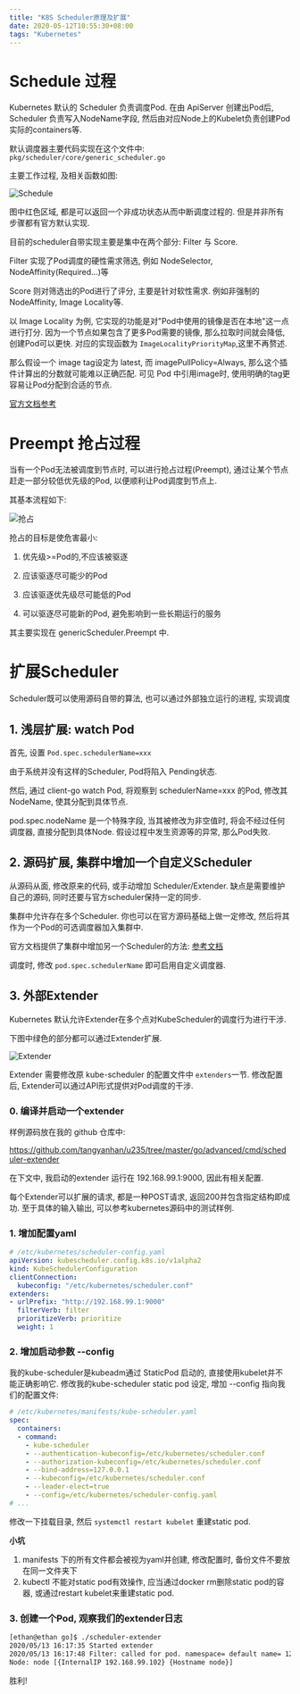 ```yaml
---
title: "K8S Scheduler原理及扩展"
date: 2020-05-12T10:55:30+08:00
tags: "Kubernetes"
---
```


# Schedule 过程

Kubernetes 默认的 Scheduler 负责调度Pod. 在由 ApiServer 创建出Pod后, Scheduler 负责写入NodeName字段, 然后由对应Node上的Kubelet负责创建Pod实际的containers等.

默认调度器主要代码实现在这个文件中: ```pkg/scheduler/core/generic_scheduler.go```

主要工作过程, 及相关函数如图:

![Schedule](/images/post/k8s-scheduler.png)

图中红色区域, 都是可以返回一个非成功状态从而中断调度过程的. 但是并非所有步骤都有官方默认实现.

目前的scheduler自带实现主要是集中在两个部分: Filter 与 Score. 

Filter 实现了Pod调度的硬性需求筛选, 例如 NodeSelector, NodeAffinity(Required...)等

Score 则对筛选出的Pod进行了评分, 主要是针对软性需求. 例如非强制的NodeAffinity, Image Locality等.

以 Image Locality 为例, 它实现的功能是对"Pod中使用的镜像是否在本地"这一点进行打分. 因为一个节点如果包含了更多Pod需要的镜像, 那么拉取时间就会降低, 创建Pod可以更快. 对应的实现函数为 ```ImageLocalityPriorityMap```,这里不再赘述.

那么假设一个 image tag设定为 latest, 而 imagePullPolicy=Always, 那么这个插件计算出的分数就可能难以正确匹配. 可见 Pod 中引用image时, 使用明确的tag更容易让Pod分配到合适的节点.

[官方文档参考](https://kubernetes.io/docs/concepts/scheduling-eviction/scheduling-framework/)

# Preempt 抢占过程

当有一个Pod无法被调度到节点时, 可以进行抢占过程(Preempt), 通过让某个节点赶走一部分较低优先级的Pod, 以便顺利让Pod调度到节点上.

其基本流程如下:

![抢占](/images/post/sched-preempt.png)

抢占的目标是使危害最小:

1. 优先级>=Pod的,不应该被驱逐

2. 应该驱逐尽可能少的Pod

3. 应该驱逐优先级尽可能低的Pod

4. 可以驱逐尽可能新的Pod, 避免影响到一些长期运行的服务

其主要实现在 genericScheduler.Preempt 中.

# 扩展Scheduler

Scheduler既可以使用源码自带的算法, 也可以通过外部独立运行的进程, 实现调度

## 1. 浅层扩展: watch Pod

首先, 设置 ```Pod.spec.schedulerName=xxx```

由于系统并没有这样的Scheduler, Pod将陷入 Pending状态.

然后, 通过 client-go watch Pod, 将观察到 schedulerName=xxx 的Pod, 修改其 NodeName, 使其分配到具体节点.

pod.spec.nodeName 是一个特殊字段, 当其被修改为非空值时, 将会不经过任何调度器, 直接分配到具体Node. 假设过程中发生资源等的异常, 那么Pod失败.

## 2. 源码扩展, 集群中增加一个自定义Scheduler

从源码从面, 修改原来的代码, 或手动增加 Scheduler/Extender. 缺点是需要维护自己的源码, 同时还要与官方scheduler保持一定的同步.

集群中允许存在多个Scheduler. 你也可以在官方源码基础上做一定修改, 然后将其作为一个Pod的可选调度器加入集群中.

官方文档提供了集群中增加另一个Scheduler的方法: [参考文档](https://kubernetes.io/docs/tasks/administer-cluster/configure-multiple-schedulers/#run-the-second-scheduler-in-the-cluster)

调度时, 修改 ```pod.spec.schedulerName``` 即可启用自定义调度器.

## 3. 外部Extender

Kubernetes 默认允许Extender在多个点对KubeScheduler的调度行为进行干涉.

下图中绿色的部分都可以通过Extender扩展.

![Extender](/images/post/scheduling-framework-extensions.png)

Extender 需要修改原 kube-scheduler 的配置文件中 ```extenders```一节. 修改配置后, Extender可以通过API形式提供对Pod调度的干涉.

### 0. 编译并启动一个extender

样例源码放在我的 github 仓库中: 

https://github.com/tangyanhan/u235/tree/master/go/advanced/cmd/scheduler-extender

在下文中, 我启动的extender 运行在 192.168.99.1:9000, 因此有相关配置.

每个Extender可以扩展的请求, 都是一种POST请求, 返回200并包含指定结构即成功. 至于具体的输入输出, 可以参考kubernetes源码中的测试样例.

### 1. 增加配置yaml

```yaml
# /etc/kubernetes/scheduler-config.yaml
apiVersion: kubescheduler.config.k8s.io/v1alpha2
kind: KubeSchedulerConfiguration
clientConnection:
  kubeconfig: "/etc/kubernetes/scheduler.conf"
extenders:
- urlPrefix: "http://192.168.99.1:9000"
  filterVerb: filter
  prioritizeVerb: prioritize
  weight: 1
```

### 2. 增加启动参数 --config

我的kube-scheduler是kubeadm通过 StaticPod 启动的, 直接使用kubelet并不能正确影响它. 修改我的kube-scheduler static pod 设定, 增加 --config 指向我们的配置文件:

```yaml
# /etc/kubernetes/manifests/kube-scheduler.yaml
spec:
  containers:
  - command:
    - kube-scheduler
    - --authentication-kubeconfig=/etc/kubernetes/scheduler.conf
    - --authorization-kubeconfig=/etc/kubernetes/scheduler.conf
    - --bind-address=127.0.0.1
    - --kubeconfig=/etc/kubernetes/scheduler.conf
    - --leader-elect=true
    - --config=/etc/kubernetes/scheduler-config.yaml
# ...
```

修改一下挂载目录, 然后 ```systemctl restart kubelet``` 重建static pod.

**小坑**
1. manifests 下的所有文件都会被视为yaml并创建, 修改配置时, 备份文件不要放在同一文件夹下
2. kubectl 不能对static pod有效操作, 应当通过docker rm删除static pod的容器, 或通过restart kubelet来重建static pod.

### 3. 创建一个Pod, 观察我们的extender日志

```bash
[ethan@ethan go]$ ./scheduler-extender 
2020/05/13 16:17:35 Started extender
2020/05/13 16:17:48 Filter: called for pod. namespace= default name= 12345
Node: node [{InternalIP 192.168.99.102} {Hostname node}]
```

胜利!